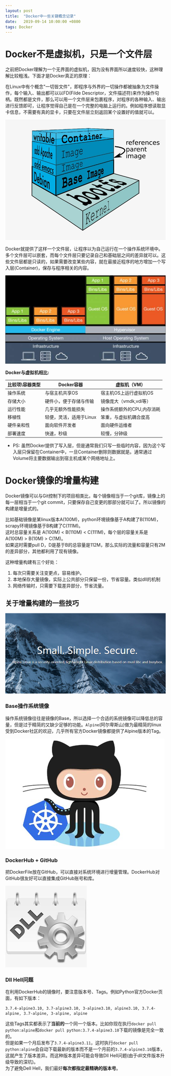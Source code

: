 ```yaml
---
layout: post
title:  "Docker中一些关键概念记录"
date:   2019-09-14 10:00:00 +0800
tags: Docker
---
```


# Docker不是虚拟机，只是一个文件层
之前把Docker理解为一个无界面的虚拟机，因为没有界面所以速度较快，这种理解比较粗浅。下面才是Docker真正的原理：

在Linux中有个概念"一切皆文件"，即程序与外界的一切操作都被抽象为文件操作，每个输入、输出都可以以FD(Filde Descriptor，文件描述符)来作为操作句柄。既然都是文件，那么可以用一个文件层来包裹程序，对程序的各种输入、输出进行反馈即可，让程序觉得自己是在一个完整的电脑上运行的。例如程序想读取显卡信息，不需要有真的显卡，只要在文件层立刻返回某个设置好的值就可以。

![Docker VS VM](/assets/images/2019-09-14-Docker_basic_2.jpg)

Docker就提供了这样一个文件层，让程序以为自己运行在一个操作系统环境中。多个文件层可以嵌套，而每个文件层只要记录自己和基础层之间的差异就可以。这些文件层都是只读的，如果需要改变某些内容，就在最接近程序的地方增加一个写入层(Container)，保存与程序相关的内容。


![Docker VS VM](/assets/images/2019-09-14-Docker_basic_1.jpg)

**Docker与虚拟机相比:**

| 比较项\容器类型 | Docker容器 | 虚拟机（VM）|
| -------------- | --------- | ----------- |
|操作系统|与宿主机共享OS | 宿主机OS上运行虚拟机OS|
|存储大小|硬件小，便于存储与传输|镜像庞大（vmdk,vdi等）|
|运行性能|几乎无额外性能损失|操作系统额外的CPU,内存消耗|
|移植性|轻便，灵活，适用于Linux|笨重，与虚拟机耦合度高|
|硬件亲和性|面向软件开发者|面向硬件运维者|
|部署速度|快速，秒级|较慢，分钟级|

* PS: 虽然Docker提供了写入层，但是通常我们只写一些临时内容，因为这个写入层只保留在Container中，一旦Container删除则数据就是。通常通过Volume将主要数据输出到宿主机或某个网络地址上。


# Docker镜像的增量构建
Docker镜像可以与Git控制下的项目相类比，每个镜像相当于一个git库，镜像上的每一层相当于一个git commit，只要保存自己变更的那部分就可以了。所以镜像的构建是增量式的。

比如基础镜像是某linux版本A(100M)，python环境镜像基于A构建了B(110M)，scrapy环境镜像基于B构建了C(111M)。<br/>
这时总容量关系是 A(100M) < B(110M) < C(111M)，每个层的容量关系是 A(100M) > B(10M) > C(1M)。<br/>
如果这时需要pull D，D是基于B的总容量是112M，那么实际的流量和容量只有2M的差异部分，其他都利用了现有镜像。

这种增量构建有三个好处：
1. 每次只需要关注变更点，容易维护。
2. 本地保存大量镜像，实际上公共部分只保留一份，节省容量。类似dll的机制
3. 网络传输时，只需要下载差异部分，节省流量。

## 关于增量构建的一些技巧

![Docker VS VM](/assets/images/2019-09-14-Docker_basic_4.jpg)

### Base操作系统镜像
操作系统镜像往往是镜像的Base，所以选择一个合适的系统镜像可以降低总的容量，但是过于精简的又缺少足够的功能。`Alpine`(阿尔卑斯山)做为最精简的linux受到Docker社区的欢迎，几乎所有官方Docker镜像都提供了Alpine版本的Tag。


![Docker VS VM](/assets/images/2019-09-14-Docker_basic_3.jpg)

### DockerHub + GitHub
把DockerFile放在GitHub，可以直接对系统环境进行增量管理。DockerHub对GitHub很友好可以直接集成GitHub账号和库。

![Docker VS VM](/assets/images/2019-09-14-Docker_basic_5.jpg)

### Dll Hell问题
在利用DockerHub的镜像时，要注意版本号、Tags。例如Python官方Docker页面，有如下版本：
```
3.7.4-alpine3.10, 3.7-alpine3.10, 3-alpine3.10, alpine3.10, 3.7.4-alpine, 3.7-alpine, 3-alpine, alpine
```
这些Tags其实都表示了**当前的**一个同一个版本。比如你现在执行`docker pull python:alpine`和`docker pull python:3.7.4-alpine3.10`下载的镜像是完全一致的。<br/>
但是如果一个月后发布了`3.7.4-alpine3.11`，这时执行`docker pull python:alpine`会自动下载最新的版本而不是一个月前的`3.7.4-alpine3.10`版本，这就产生了版本差异。而这种版本差异可能会导致Dll Hell问题(由于dll文件版本升级导致的深坑)。<br/>
为了避免Dell Hell，我们最好**每次都指定最精确的版本号**。

